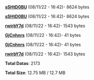 [**sSHtD0BU**](/data/sSHtD0BU.txt) (08/11/22 - 16:42)- 8624 bytes

[**sSHtD0BU**](/data/sSHtD0BU.txt) (08/11/22 - 16:42)- 8624 bytes

[**rwirbY7d**](/data/rwirbY7d.txt) (08/11/22 - 16:42)- 1543 bytes

[**GjCnhnrs**](/data/GjCnhnrs.txt) (08/11/22 - 16:42)- 41 bytes

[**GjCnhnrs**](/data/GjCnhnrs.txt) (08/11/22 - 16:42)- 41 bytes

[**rwirbY7d**](/data/rwirbY7d.txt) (08/11/22 - 16:42)- 1543 bytes

**Total Datas**: 2173

**Total Size**: 12.75 MB / 12.7 MB